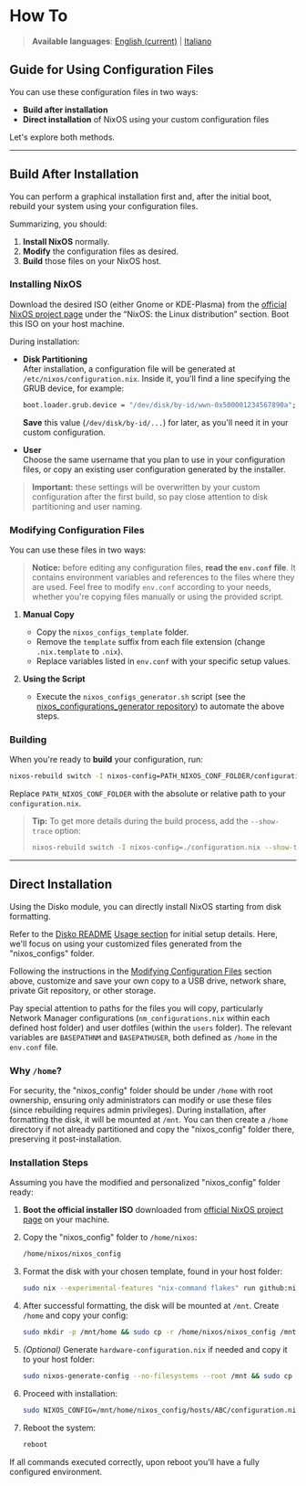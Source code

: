# How To

> **Available languages**: [English (current)](HOWTO.md) | [Italiano](HOWTO.it.md)

## Guide for Using Configuration Files

You can use these configuration files in two ways:

- **Build after installation**
- **Direct installation** of NixOS using your custom configuration files

Let's explore both methods.

---

## Build After Installation

You can perform a graphical installation first and, after the initial boot, rebuild your system using your configuration files.

Summarizing, you should:

1. **Install NixOS** normally.
2. **Modify** the configuration files as desired.
3. **Build** those files on your NixOS host.

### Installing NixOS

Download the desired ISO (either Gnome or KDE-Plasma) from the [official NixOS project page](https://nixos.org/download/) under the “NixOS: the Linux distribution” section. Boot this ISO on your host machine.

During installation:

- **Disk Partitioning**  
  After installation, a configuration file will be generated at `/etc/nixos/configuration.nix`. Inside it, you'll find a line specifying the GRUB device, for example:

  ```nix
  boot.loader.grub.device = "/dev/disk/by-id/wwn-0x500001234567890a";
  ```
  
  **Save** this value (`/dev/disk/by-id/...`) for later, as you'll need it in your custom configuration.

- **User**  
  Choose the same username that you plan to use in your configuration files, or copy an existing user configuration generated by the installer.

> **Important:** these settings will be overwritten by your custom configuration after the first build, so pay close attention to disk partitioning and user naming.

### Modifying Configuration Files

You can use these files in two ways:

> **Notice:** before editing any configuration files, **read the `env.conf` file**.
> It contains environment variables and references to the files where they are used.
> Feel free to modify `env.conf` according to your needs, whether you're copying files manually or using the provided script.

1. **Manual Copy**
   - Copy the `nixos_configs_template` folder.
   - Remove the `template` suffix from each file extension (change `.nix.template` to `.nix`).
   - Replace variables listed in `env.conf` with your specific setup values.

2. **Using the Script**
   - Execute the `nixos_configs_generator.sh` script (see the [nixos_configurations_generator repository](https://github.com/palumbou/nixos_configurations_generator)) to automate the above steps.

### Building

When you're ready to **build** your configuration, run:

```bash
nixos-rebuild switch -I nixos-config=PATH_NIXOS_CONF_FOLDER/configuration.nix
```

Replace `PATH_NIXOS_CONF_FOLDER` with the absolute or relative path to your `configuration.nix`.

> **Tip:** To get more details during the build process, add the `--show-trace` option:
> ```bash
> nixos-rebuild switch -I nixos-config=./configuration.nix --show-trace
> ```

---

## Direct Installation

Using the Disko module, you can directly install NixOS starting from disk formatting.

Refer to the [Disko README](./nixos_configs_template/hosts/disk_configurations/README.md) [Usage section](./nixos_configs_template/hosts/disk_configurations/README.md#usage) for initial setup details. Here, we'll focus on using your customized files generated from the "nixos_configs" folder.

Following the instructions in the [Modifying Configuration Files](#modifying-configuration-files) section above, customize and save your own copy to a USB drive, network share, private Git repository, or other storage.

Pay special attention to paths for the files you will copy, particularly Network Manager configurations (`nm_configurations.nix` within each defined host folder) and user dotfiles (within the `users` folder). The relevant variables are `BASEPATHNM` and `BASEPATHUSER`, both defined as `/home` in the `env.conf` file.

### Why `/home`?

For security, the "nixos_config" folder should be under `/home` with root ownership, ensuring only administrators can modify or use these files (since rebuilding requires admin privileges). During installation, after formatting the disk, it will be mounted at `/mnt`. You can then create a `/home` directory if not already partitioned and copy the "nixos_config" folder there, preserving it post-installation.

### Installation Steps

Assuming you have the modified and personalized "nixos_config" folder ready:

1. **Boot the official installer ISO** downloaded from [official NixOS project page](https://nixos.org/download/) on your machine.

2. Copy the "nixos_config" folder to `/home/nixos`:
   ```bash
   /home/nixos/nixos_config
   ```

3. Format the disk with your chosen template, found in your host folder:
   ```bash
   sudo nix --experimental-features "nix-command flakes" run github:nix-community/disko/latest -- --mode destroy,format,mount /home/nixos/nixos_config/hosts/ABC/single-disk-ext4-bios.nix
   ```

4. After successful formatting, the disk will be mounted at `/mnt`. Create `/home` and copy your config:
   ```bash
   sudo mkdir -p /mnt/home && sudo cp -r /home/nixos/nixos_config /mnt/home/
   ```

5. *(Optional)* Generate `hardware-configuration.nix` if needed and copy it to your host folder:
   ```bash
   sudo nixos-generate-config --no-filesystems --root /mnt && sudo cp /mnt/etc/nixos/hardware-configuration.nix /mnt/home/nixos_config/hosts/ABC/
   ```

6. Proceed with installation:
   ```bash
   sudo NIXOS_CONFIG=/mnt/home/nixos_config/hosts/ABC/configuration.nix nixos-install
   ```

7. Reboot the system:
   ```bash
   reboot
   ```

If all commands executed correctly, upon reboot you'll have a fully configured environment.